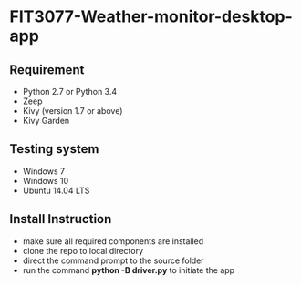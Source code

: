 # FIT3077-Weather-monitor-desktop-app


## Requirement
- Python 2.7 or Python 3.4
- Zeep
- Kivy (version 1.7 or above)
- Kivy Garden

## Testing system
- Windows 7
- Windows 10
- Ubuntu 14.04 LTS

## Install Instruction
- make sure all required components are installed
- clone the repo to local directory 
- direct the command prompt to the source folder
- run the command **python -B driver.py** to initiate the app